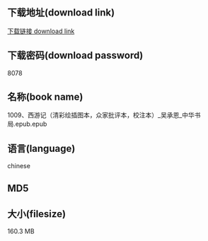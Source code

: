 ## 下载地址(download link)
[下载链接 download link](https://tutu365.netlify.app/?s=1009%E3%80%81%E8%A5%BF%E6%B8%B8%E8%AE%B0%EF%BC%88%E6%B8%85%E5%BD%A9%E7%BB%98%E6%8F%92%E5%9B%BE%E6%9C%AC%EF%BC%8C%E4%BC%97%E5%AE%B6%E6%89%B9%E8%AF%84%E6%9C%AC%EF%BC%8C%E6%A0%A1%E6%B3%A8%E6%9C%AC%EF%BC%89_%E5%90%B4%E6%89%BF%E6%81%A9_%E4%B8%AD%E5%8D%8E%E4%B9%A6%E5%B1%80.epub)

## 下载密码(download password)
8078

## 名称(book name)
1009、西游记（清彩绘插图本，众家批评本，校注本）_吴承恩_中华书局.epub.epub

## 语言(language)
chinese

## MD5


## 大小(filesize)
160.3 MB
